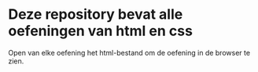# Deze repository bevat alle oefeningen van html en css

Open van elke oefening het html-bestand om de oefening in de browser te zien.
